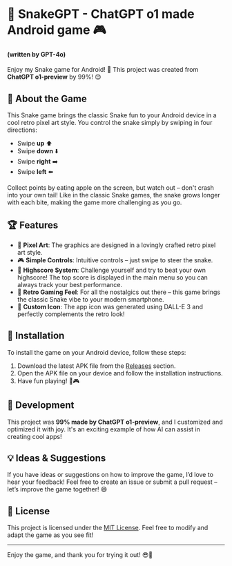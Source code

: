 # 🐍 SnakeGPT - ChatGPT o1 made Android game 🎮
#### (written by GPT-4o)


Enjoy my Snake game for Android! 🎉 This project was created from **ChatGPT o1-preview** by 99%! 😊 

## 📱 About the Game

This Snake game brings the classic Snake fun to your Android device in a cool retro pixel art style. You control the snake simply by swiping in four directions:

- Swipe **up** ⬆️
- Swipe **down** ⬇️
- Swipe **right** ➡️
- Swipe **left** ⬅️

Collect points by eating apple on the screen, but watch out – don't crash into your own tail! Like in the classic Snake games, the snake grows longer with each bite, making the game more challenging as you go.

## 🏆 Features

- 🎨 **Pixel Art**: The graphics are designed in a lovingly crafted retro pixel art style.
- 🎮 **Simple Controls**: Intuitive controls – just swipe to steer the snake.
- 🏅 **Highscore System**: Challenge yourself and try to beat your own highscore! The top score is displayed in the main menu so you can always track your best performance.
- 🐍 **Retro Gaming Feel**: For all the nostalgics out there – this game brings the classic Snake vibe to your modern smartphone.
- 🎨 **Custom Icon**: The app icon was generated using DALL-E 3 and perfectly complements the retro look!

## 📲 Installation

To install the game on your Android device, follow these steps:

1. Download the latest APK file from the [Releases](https://github.com/finnbusse/snake/releases) section.
2. Open the APK file on your device and follow the installation instructions.
3. Have fun playing! 🐍🎮

## 🔧 Development

This project was **99% made by ChatGPT o1-preview**, and I customized and optimized it with joy. It's an exciting example of how AI can assist in creating cool apps!

## 💡 Ideas & Suggestions

If you have ideas or suggestions on how to improve the game, I’d love to hear your feedback! Feel free to create an issue or submit a pull request – let’s improve the game together! 😄

## 📜 License

This project is licensed under the [MIT License](LICENSE). Feel free to modify and adapt the game as you see fit!

---

Enjoy the game, and thank you for trying it out! 😎🐍
